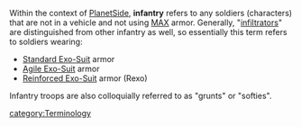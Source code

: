 Within the context of [PlanetSide](../etc/PlanetSide.md), **infantry**
refers to any soldiers (characters) that are not in a vehicle and not
using [MAX](../items/Mechanized_Assault_Exo-Suit.md) armor. Generally,
"[infiltrators](../items/Infiltration_Suit.md)" are distinguished from
other infantry as well, so essentially this term refers to soldiers
wearing:

- [Standard Exo-Suit](../armor/Standard_Exo-Suit.md) armor
- [Agile Exo-Suit](../armor/Agile_Exo-Suit.md) armor
- [Reinforced Exo-Suit](../armor/Reinforced_Exo-Suit.md) armor (Rexo)

Infantry troops are also colloquially referred to as "grunts" or
"softies".

[category:Terminology](category:Terminology.md)
